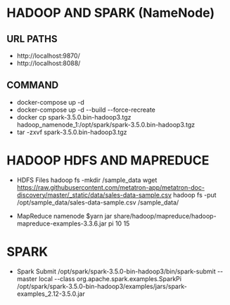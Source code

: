 # HADOOP AND SPARK (NameNode)

## URL PATHS
- http://localhost:9870/
- http://localhost:8088/

## COMMAND
- docker-compose up -d
- docker-compose up -d --build --force-recreate
- docker cp spark-3.5.0.bin-hadoop3.tgz hadoop_namenode_1:/opt/spark/spark-3.5.0.bin-hadoop3.tgz
- tar -zxvf spark-3.5.0.bin-hadoop3.tgz


# HADOOP HDFS AND MAPREDUCE
- HDFS Files
hadoop fs -mkdir /sample_data
wget https://raw.githubusercontent.com/metatron-app/metatron-doc-discovery/master/_static/data/sales-data-sample.csv
hadoop fs -put /opt/sample_data/sales-data-sample.csv /sample_data/

- MapReduce
namenode $yarn jar share/hadoop/mapreduce/hadoop-mapreduce-examples-3.3.6.jar pi 10 15

# SPARK
- Spark Submit
/opt/spark/spark-3.5.0-bin-hadoop3/bin/spark-submit --master local --class org.apache.spark.examples.SparkPi /opt/spark/spark-3.5.0-bin-hadoop3/examples/jars/spark-examples_2.12-3.5.0.jar
